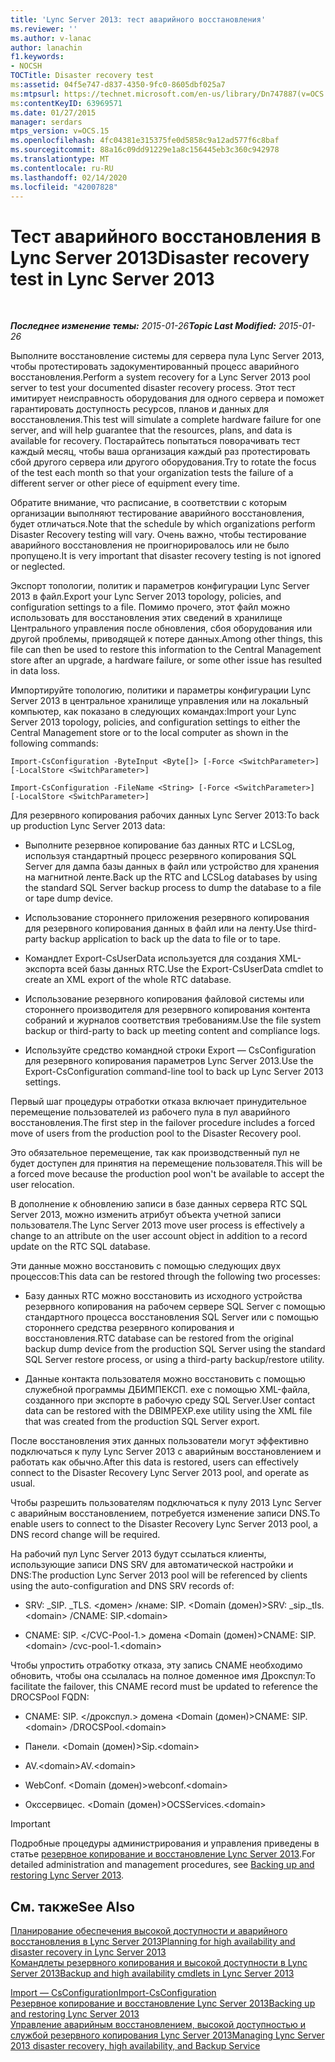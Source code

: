 ```yaml
---
title: 'Lync Server 2013: тест аварийного восстановления'
ms.reviewer: ''
ms.author: v-lanac
author: lanachin
f1.keywords:
- NOCSH
TOCTitle: Disaster recovery test
ms:assetid: 04f5e747-d837-4350-9fc0-8605dbf025a7
ms:mtpsurl: https://technet.microsoft.com/en-us/library/Dn747887(v=OCS.15)
ms:contentKeyID: 63969571
ms.date: 01/27/2015
manager: serdars
mtps_version: v=OCS.15
ms.openlocfilehash: 4fc04381e315375fe0d5858c9a12ad577f6c8baf
ms.sourcegitcommit: 88a16c09dd91229e1a8c156445eb3c360c942978
ms.translationtype: MT
ms.contentlocale: ru-RU
ms.lasthandoff: 02/14/2020
ms.locfileid: "42007828"
---
```

<div data-xmlns="http://www.w3.org/1999/xhtml">

<div class="topic" data-xmlns="http://www.w3.org/1999/xhtml" data-msxsl="urn:schemas-microsoft-com:xslt" data-cs="http://msdn.microsoft.com/">

<div data-asp="http://msdn2.microsoft.com/asp">

# <a name="disaster-recovery-test-in-lync-server-2013"></a><span data-ttu-id="c06bf-102">Тест аварийного восстановления в Lync Server 2013</span><span class="sxs-lookup"><span data-stu-id="c06bf-102">Disaster recovery test in Lync Server 2013</span></span>

</div>

<div id="mainSection">

<div id="mainBody">

<span> </span>

<span data-ttu-id="c06bf-103">_**Последнее изменение темы:** 2015-01-26_</span><span class="sxs-lookup"><span data-stu-id="c06bf-103">_**Topic Last Modified:** 2015-01-26_</span></span>

<span data-ttu-id="c06bf-104">Выполните восстановление системы для сервера пула Lync Server 2013, чтобы протестировать задокументированный процесс аварийного восстановления.</span><span class="sxs-lookup"><span data-stu-id="c06bf-104">Perform a system recovery for a Lync Server 2013 pool server to test your documented disaster recovery process.</span></span> <span data-ttu-id="c06bf-105">Этот тест имитирует неисправность оборудования для одного сервера и поможет гарантировать доступность ресурсов, планов и данных для восстановления.</span><span class="sxs-lookup"><span data-stu-id="c06bf-105">This test will simulate a complete hardware failure for one server, and will help guarantee that the resources, plans, and data is available for recovery.</span></span> <span data-ttu-id="c06bf-106">Постарайтесь попытаться поворачивать тест каждый месяц, чтобы ваша организация каждый раз протестировать сбой другого сервера или другого оборудования.</span><span class="sxs-lookup"><span data-stu-id="c06bf-106">Try to rotate the focus of the test each month so that your organization tests the failure of a different server or other piece of equipment every time.</span></span>

<span data-ttu-id="c06bf-107">Обратите внимание, что расписание, в соответствии с которым организации выполняют тестирование аварийного восстановления, будет отличаться.</span><span class="sxs-lookup"><span data-stu-id="c06bf-107">Note that the schedule by which organizations perform Disaster Recovery testing will vary.</span></span> <span data-ttu-id="c06bf-108">Очень важно, чтобы тестирование аварийного восстановления не проигнорировалось или не было пропущено.</span><span class="sxs-lookup"><span data-stu-id="c06bf-108">It is very important that disaster recovery testing is not ignored or neglected.</span></span>

<div>


<span data-ttu-id="c06bf-109">Экспорт топологии, политик и параметров конфигурации Lync Server 2013 в файл.</span><span class="sxs-lookup"><span data-stu-id="c06bf-109">Export your Lync Server 2013 topology, policies, and configuration settings to a file.</span></span> <span data-ttu-id="c06bf-110">Помимо прочего, этот файл можно использовать для восстановления этих сведений в хранилище Центрального управления после обновления, сбоя оборудования или другой проблемы, приводящей к потере данных.</span><span class="sxs-lookup"><span data-stu-id="c06bf-110">Among other things, this file can then be used to restore this information to the Central Management store after an upgrade, a hardware failure, or some other issue has resulted in data loss.</span></span>

<span data-ttu-id="c06bf-111">Импортируйте топологию, политики и параметры конфигурации Lync Server 2013 в центральное хранилище управления или на локальный компьютер, как показано в следующих командах:</span><span class="sxs-lookup"><span data-stu-id="c06bf-111">Import your Lync Server 2013 topology, policies, and configuration settings to either the Central Management store or to the local computer as shown in the following commands:</span></span>

`Import-CsConfiguration -ByteInput <Byte[]> [-Force <SwitchParameter>] [-LocalStore <SwitchParameter>]`

`Import-CsConfiguration -FileName <String> [-Force <SwitchParameter>] [-LocalStore <SwitchParameter>]`

<span data-ttu-id="c06bf-112">Для резервного копирования рабочих данных Lync Server 2013:</span><span class="sxs-lookup"><span data-stu-id="c06bf-112">To back up production Lync Server 2013 data:</span></span>

  - <span data-ttu-id="c06bf-113">Выполните резервное копирование баз данных RTC и LCSLog, используя стандартный процесс резервного копирования SQL Server для дампа базы данных в файл или устройство для хранения на магнитной ленте.</span><span class="sxs-lookup"><span data-stu-id="c06bf-113">Back up the RTC and LCSLog databases by using the standard SQL Server backup process to dump the database to a file or tape dump device.</span></span>

  - <span data-ttu-id="c06bf-114">Использование стороннего приложения резервного копирования для резервного копирования данных в файл или на ленту.</span><span class="sxs-lookup"><span data-stu-id="c06bf-114">Use third-party backup application to back up the data to file or to tape.</span></span>

  - <span data-ttu-id="c06bf-115">Командлет Export-CsUserData используется для создания XML-экспорта всей базы данных RTC.</span><span class="sxs-lookup"><span data-stu-id="c06bf-115">Use the Export-CsUserData cmdlet to create an XML export of the whole RTC database.</span></span>

  - <span data-ttu-id="c06bf-116">Использование резервного копирования файловой системы или стороннего производителя для резервного копирования контента собраний и журналов соответствия требованиям.</span><span class="sxs-lookup"><span data-stu-id="c06bf-116">Use the file system backup or third-party to back up meeting content and compliance logs.</span></span>

  - <span data-ttu-id="c06bf-117">Используйте средство командной строки Export — CsConfiguration для резервного копирования параметров Lync Server 2013.</span><span class="sxs-lookup"><span data-stu-id="c06bf-117">Use the Export-CsConfiguration command-line tool to back up Lync Server 2013 settings.</span></span>

<span data-ttu-id="c06bf-118">Первый шаг процедуры отработки отказа включает принудительное перемещение пользователей из рабочего пула в пул аварийного восстановления.</span><span class="sxs-lookup"><span data-stu-id="c06bf-118">The first step in the failover procedure includes a forced move of users from the production pool to the Disaster Recovery pool.</span></span>

<span data-ttu-id="c06bf-119">Это обязательное перемещение, так как производственный пул не будет доступен для принятия на перемещение пользователя.</span><span class="sxs-lookup"><span data-stu-id="c06bf-119">This will be a forced move because the production pool won't be available to accept the user relocation.</span></span>

<span data-ttu-id="c06bf-120">В дополнение к обновлению записи в базе данных сервера RTC SQL Server 2013, можно изменить атрибут объекта учетной записи пользователя.</span><span class="sxs-lookup"><span data-stu-id="c06bf-120">The Lync Server 2013 move user process is effectively a change to an attribute on the user account object in addition to a record update on the RTC SQL database.</span></span>

<span data-ttu-id="c06bf-121">Эти данные можно восстановить с помощью следующих двух процессов:</span><span class="sxs-lookup"><span data-stu-id="c06bf-121">This data can be restored through the following two processes:</span></span>

  - <span data-ttu-id="c06bf-122">Базу данных RTC можно восстановить из исходного устройства резервного копирования на рабочем сервере SQL Server с помощью стандартного процесса восстановления SQL Server или с помощью стороннего средства резервного копирования и восстановления.</span><span class="sxs-lookup"><span data-stu-id="c06bf-122">RTC database can be restored from the original backup dump device from the production SQL Server using the standard SQL Server restore process, or using a third-party backup/restore utility.</span></span>

  - <span data-ttu-id="c06bf-123">Данные контакта пользователя можно восстановить с помощью служебной программы ДБИМПЕКСП. exe с помощью XML-файла, созданного при экспорте в рабочую среду SQL Server.</span><span class="sxs-lookup"><span data-stu-id="c06bf-123">User contact data can be restored with the DBIMPEXP.exe utility using the XML file that was created from the production SQL Server export.</span></span>

<span data-ttu-id="c06bf-124">После восстановления этих данных пользователи могут эффективно подключаться к пулу Lync Server 2013 с аварийным восстановлением и работать как обычно.</span><span class="sxs-lookup"><span data-stu-id="c06bf-124">After this data is restored, users can effectively connect to the Disaster Recovery Lync Server 2013 pool, and operate as usual.</span></span>

<span data-ttu-id="c06bf-125">Чтобы разрешить пользователям подключаться к пулу 2013 Lync Server с аварийным восстановлением, потребуется изменение записи DNS.</span><span class="sxs-lookup"><span data-stu-id="c06bf-125">To enable users to connect to the Disaster Recovery Lync Server 2013 pool, a DNS record change will be required.</span></span>

<span data-ttu-id="c06bf-126">На рабочий пул Lync Server 2013 будут ссылаться клиенты, использующие записи DNS SRV для автоматической настройки и DNS:</span><span class="sxs-lookup"><span data-stu-id="c06bf-126">The production Lync Server 2013 pool will be referenced by clients using the auto-configuration and DNS SRV records of:</span></span>

  - <span data-ttu-id="c06bf-127">SRV: \_SIP. \_TLS. \<домен\> /кнаме: SIP. \<Domain (домен)\></span><span class="sxs-lookup"><span data-stu-id="c06bf-127">SRV: \_sip.\_tls.\<domain\> /CNAME: SIP.\<domain\></span></span>

  - <span data-ttu-id="c06bf-128">CNAME: SIP. \</CVC-Pool-1.\> домена \<Domain (домен)\></span><span class="sxs-lookup"><span data-stu-id="c06bf-128">CNAME: SIP.\<domain\> /cvc-pool-1.\<domain\></span></span>

<span data-ttu-id="c06bf-129">Чтобы упростить отработку отказа, эту запись CNAME необходимо обновить, чтобы она ссылалась на полное доменное имя Дрокспул:</span><span class="sxs-lookup"><span data-stu-id="c06bf-129">To facilitate the failover, this CNAME record must be updated to reference the DROCSPool FQDN:</span></span>

  - <span data-ttu-id="c06bf-130">CNAME: SIP. \</дрокспул.\> домена \<Domain (домен)\></span><span class="sxs-lookup"><span data-stu-id="c06bf-130">CNAME: SIP.\<domain\> /DROCSPool.\<domain\></span></span>

  - <span data-ttu-id="c06bf-131">Панели. \<Domain (домен)\></span><span class="sxs-lookup"><span data-stu-id="c06bf-131">Sip.\<domain\></span></span>

  - <span data-ttu-id="c06bf-132">AV.\<domain\></span><span class="sxs-lookup"><span data-stu-id="c06bf-132">AV.\<domain\></span></span>

  - <span data-ttu-id="c06bf-133">WebConf. \<Domain (домен)\></span><span class="sxs-lookup"><span data-stu-id="c06bf-133">webconf.\<domain\></span></span>

  - <span data-ttu-id="c06bf-134">Окссервицес. \<Domain (домен)\></span><span class="sxs-lookup"><span data-stu-id="c06bf-134">OCSServices.\<domain\></span></span>

<div>


> [!IMPORTANT]  
> <span data-ttu-id="c06bf-135">Подробные процедуры администрирования и управления приведены в статье <A href="lync-server-2013-backing-up-and-restoring-lync-server.md">резервное копирование и восстановление Lync Server 2013</A>.</span><span class="sxs-lookup"><span data-stu-id="c06bf-135">For detailed administration and management procedures, see <A href="lync-server-2013-backing-up-and-restoring-lync-server.md">Backing up and restoring Lync Server 2013</A>.</span></span>



</div>

</div>

<div>

## <a name="see-also"></a><span data-ttu-id="c06bf-136">См. также</span><span class="sxs-lookup"><span data-stu-id="c06bf-136">See Also</span></span>


[<span data-ttu-id="c06bf-137">Планирование обеспечения высокой доступности и аварийного восстановления в Lync Server 2013</span><span class="sxs-lookup"><span data-stu-id="c06bf-137">Planning for high availability and disaster recovery in Lync Server 2013</span></span>](lync-server-2013-planning-for-high-availability-and-disaster-recovery.md)  
[<span data-ttu-id="c06bf-138">Командлеты резервного копирования и высокой доступности в Lync Server 2013</span><span class="sxs-lookup"><span data-stu-id="c06bf-138">Backup and high availability cmdlets in Lync Server 2013</span></span>](https://docs.microsoft.com/powershell/module/skype/?view=skype-ps)  


[<span data-ttu-id="c06bf-139">Import — CsConfiguration</span><span class="sxs-lookup"><span data-stu-id="c06bf-139">Import-CsConfiguration</span></span>](https://docs.microsoft.com/powershell/module/skype/Import-CsConfiguration)  
[<span data-ttu-id="c06bf-140">Резервное копирование и восстановление Lync Server 2013</span><span class="sxs-lookup"><span data-stu-id="c06bf-140">Backing up and restoring Lync Server 2013</span></span>](lync-server-2013-backing-up-and-restoring-lync-server.md)  
[<span data-ttu-id="c06bf-141">Управление аварийным восстановлением, высокой доступностью и службой резервного копирования Lync Server 2013</span><span class="sxs-lookup"><span data-stu-id="c06bf-141">Managing Lync Server 2013 disaster recovery, high availability, and Backup Service</span></span>](lync-server-2013-managing-lync-server-disaster-recovery-high-availability-and-backup-service.md)  
  

</div>

</div>

<span> </span>

</div>

</div>

</div>

